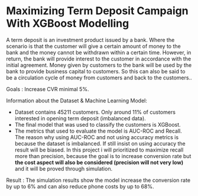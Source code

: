 # Maximizing Term Deposit Campaign With XGBoost Modelling

A term deposit is an investment product issued by a bank. Where the scenario is that the customer will give a certain amount of money to the bank and the money cannot be withdrawn within a certain time. However, in return, the bank will provide interest to the customer in accordance with the initial agreement. Money given by customers to the bank will be used by the bank to provide business capital to customers. So this can also be said to be a circulation cycle of money from customers and back to the customers..

Goals : Increase CVR minimal 5%.

Information about the Dataset & Machine Learning Model:
- Dataset contains 45211 customers. Only around 11% of customers interested in opening term deposit (imbalanced data). <br>
- The final model that was used to classify the customers is XGBoost.
- The metrics that used to evaluate the model is AUC-ROC and Recall. The reason why using AUC-ROC and not using accuracy metrics is because the dataset is imbalanced. If still insist on using accuracy the result will be biased. In this project i will prioritized to maximize recall more than precision, because the goal is to increase conversion rate but **the cost aspect will also be considered (precision will not very low)** and it will be proved through simulation.


Result : The simulation results show the model increase the conversion rate by up to 6% and can also reduce phone costs by up to 68%.
